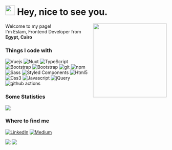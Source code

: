 
<!--
**eslamoo/eslamoo** is a ✨ _special_ ✨ repository because its `README.md` (this file) appears on your GitHub profile.

Here are some ideas to get you started:

- 🔭 I’m currently working on ...
- 🌱 I’m currently learning ...
- 👯 I’m looking to collaborate on ...
- 🤔 I’m looking for help with ...
- 💬 Ask me about ...
- 📫 How to reach me: ...
- 😄 Pronouns: ...
- ⚡ Fun fact: ...
-->
<h1><img src="https://emojis.slackmojis.com/emojis/images/1531849430/4246/blob-sunglasses.gif?1531849430" width="30"/> Hey, nice to see you.</h1>
<img align='right' src="https://media.giphy.com/media/M9gbBd9nbDrOTu1Mqx/giphy.gif" width="230">

<p>Welcome to my page! </br> I'm Eslam, Frontend Developer from <img src="https://image.flaticon.com/icons/svg/323/323324.svg" width="13"/> <b>Egypt, Cairo</b>
<h3>Things I code with</h3>

<p>
  <img alt="Vuejs" src="https://img.shields.io/badge/-Vue.js-61B984?style=flat-square&logo=VUE.JS&logoColor=white" />
  <img alt="Nuxt" src="https://img.shields.io/badge/-Nuxt.js-39485B?style=flat-square&logo=NUXT.JS&logoColor=white" />
  <img alt="TypeScript" src="https://img.shields.io/badge/-TypeScript-007ACC?style=flat-square&logo=typescript&logoColor=white" />
  <img alt="Bootstrap" src="https://img.shields.io/badge/-Bootstrap-513879?style=flat-square&logo=bootstrap&logoColor=white" />
  <img alt="Bootstrap" src="https://img.shields.io/badge/TailwindCss%20-%2338B2AC.svg?&style=flat-square&logo=tailwind-css&logoColor=white" />
  <img alt="git" src="https://img.shields.io/badge/-Git-F05032?style=flat-square&logo=git&logoColor=white" />
   <img alt="npm" src="https://img.shields.io/badge/-NPM-CB3837?style=flat-square&logo=npm&logoColor=white" />
  <img alt="Sass" src="https://img.shields.io/badge/-Sass-CC6699?style=flat-square&logo=sass&logoColor=white" />
  <img alt="Styled Components" src="https://img.shields.io/badge/-Styled_Components-db7092?style=flat-square&logo=styled-components&logoColor=white" />
  <img alt="Html5" src="https://img.shields.io/badge/-HTML5-E34A22?style=flat-square&logo=html5&logoColor=white" />
  <img alt="Css3" src="https://img.shields.io/badge/-CSS3-2D60D9?style=flat-square&logo=CSS3&logoColor=white" /> 
  <img alt="Javascript" src="https://img.shields.io/badge/-Javascript-D6BA32?style=flat-square&logo=javascript&logoColor=white" /> 
  <img alt="jQuery" src="https://img.shields.io/badge/-jQuery-111?style=flat-square&logo=jquery&logoColor=white" /> 
  
  <img alt="github actions" src="https://img.shields.io/badge/-Github_Actions-2088FF?style=flat-square&logo=github-actions&logoColor=white" />

</p>

<h3>Some Statistics</h3>
  <img alig src="https://github-profile-trophy.vercel.app/?username=eslamoo&no-frame=true&theme=gitdimme&column=6&rank=SSS,SS,S,AAA,AA,A,B,C" />


<h3>Where to find me</h3>

<p>
  <a href="https://www.linkedin.com/in/eslam-magdy/" target="_blank"><img alt="LinkedIn" src="https://img.shields.io/badge/linkedin-%230077B5.svg?&style=for-the-badge&logo=linkedin&logoColor=white" /></a> 
  <a href="https://www.facebook.com/essommagdy/" target="_blank"><img alt="Medium" src="https://img.shields.io/badge/facebook-3B579D.svg?&style=for-the-badge&logo=facebook&logoColor=white" /></a>
  
</p>



<img src="https://github-readme-stats.vercel.app/api?username=eslamoo&count_private=true&show_icons=true&title_color=fff&icon_color=79ff97&text_color=9f9f9f&bg_color=0D1117" />
<img src="https://visitor-badge.laobi.icu/badge?page_id=eslamoo" />
